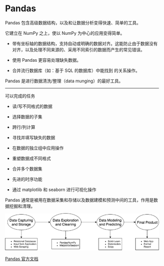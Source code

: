 # Pandas

Pandas 包含高级数据结构，以及和让数据分析变得快速、简单的工具。

它建立在 NumPy 之上，使以 NumPy 为中心的应用变得简单。

- 带有坐标轴的数据结构，支持自动或明确的数据对齐。这能防止由于数据没有对齐，以及处理不同来源的、采用不同索引的数据而产生的常见错误。

- 使用 Pandas 更容易处理缺失数据。

- 合并流行数据库（如：基于 SQL 的数据库）中能找到 的关系操作。

Pandas 是进行数据清洗/整理（data munging）的最好工具。

***

可以完成的任务

- 读/写不同格式的数据

- 选择数据的子集

- 跨行/列计算

- 寻找并填写缺失的数据

- 在数据的独立组中应用操作

- 重塑数据成不同格式

- 合并多个数据集

- 先进的时序功能

- 通过 matplotlib 和 seaborn 进行可视化操作

Pandas 通常是被用在数据采集和存储以及数据建模和预测中间的工具，作用是数据挖掘和清理。

![数据科学管道](./images/数据科学管道.png)

[Pandas 官方文档](https://pandas.pydata.org/pandas-docs/stable/)
